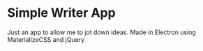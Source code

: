 # Simple Writer App

Just an app to allow me to jot down ideas. Made in Electron using MaterializeCSS and jQuery